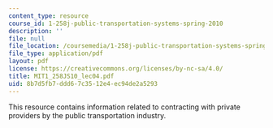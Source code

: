 ```yaml
---
content_type: resource
course_id: 1-258j-public-transportation-systems-spring-2010
description: ''
file: null
file_location: /coursemedia/1-258j-public-transportation-systems-spring-2010/8b7d5fb7ddd67c3512e4ec94de2a5293_MIT1_258JS10_lec04.pdf
file_type: application/pdf
layout: pdf
license: https://creativecommons.org/licenses/by-nc-sa/4.0/
title: MIT1_258JS10_lec04.pdf
uid: 8b7d5fb7-ddd6-7c35-12e4-ec94de2a5293
---
```

This resource contains information related to contracting with private providers by the public transportation industry. 